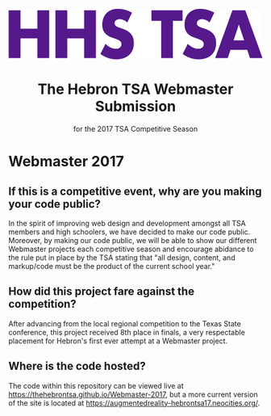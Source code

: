 <p align="center"><img src="https://raw.githubusercontent.com/TheHebronTSA/Webmaster-2017/master/Logo-2017.png" height="100"<p>
<h1 align="center">The Hebron TSA Webmaster Submission</h1>
<p align="center">for the 2017 TSA Competitive Season</p>

# Webmaster 2017

## If this is a competitive event, why are you making your code public?
In the spirit of improving web design and development amongst all TSA members and high schoolers, we have decided to make our code public. Moreover, by making our code public, we will be able to show our different Webmaster projects each competitive season and encourage abidance to the rule put in place by the TSA stating that "all design, content, and markup/code must be the product of the current school year."
## How did this project fare against the competition?
After advancing from the local regional competition to the Texas State conference, this project received 8th place in finals, a very respectable placement for Hebron's first ever attempt at a Webmaster project.
## Where is the code hosted?
The code within this repository can be viewed live at https://thehebrontsa.github.io/Webmaster-2017, but a more current version of the site is located at https://augmentedreality-hebrontsa17.neocities.org/.
